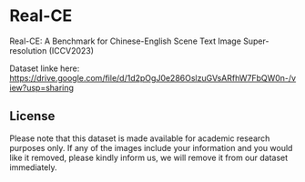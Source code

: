 # Real-CE
Real-CE: A Benchmark for Chinese-English Scene Text Image Super-resolution (ICCV2023)

Dataset linke here: https://drive.google.com/file/d/1d2pOgJ0e286OslzuGVsARfhW7FbQW0n-/view?usp=sharing

## License
Please note that this dataset is made available for academic research purposes only. If any of the images include your information and you would like it removed, please kindly inform us, we will remove it from our dataset immediately.
